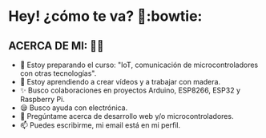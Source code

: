 # Hey! ¿cómo te va? :wave::bowtie:

## ACERCA DE MI: 🚀:rocket:
- :telescope: Estoy preparando el curso: "IoT, comunicación de microcontroladores con otras tecnologías".
- :seedling: Estoy aprendiendo a crear vídeos y a trabajar con madera.
- :sparkles: Busco colaboraciones en proyectos Arduino, ESP8266, ESP32 y Raspberry Pi.
- :sleepy: Busco ayuda con electrónica.
- :speech_balloon: Pregúntame acerca de desarrollo web y/o microcontroladores.
- :mailbox: Puedes escribirme, mi email está en mi perfil.
